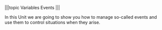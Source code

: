 |||topic
Variables
Events
|||

In this Unit we are going to show you how to manage so-called events and use them to control situations when they arise.

